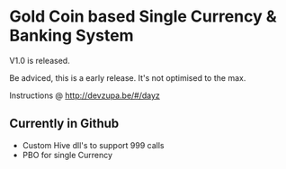 Gold Coin based Single Currency & Banking System
==========================================

V1.0 is released.

Be adviced, this is a early release. It's not  optimised to the max.

Instructions @ http://devzupa.be/#/dayz


Currently in Github
-----------------------

* Custom Hive dll's to support 999 calls
* PBO for single Currency


